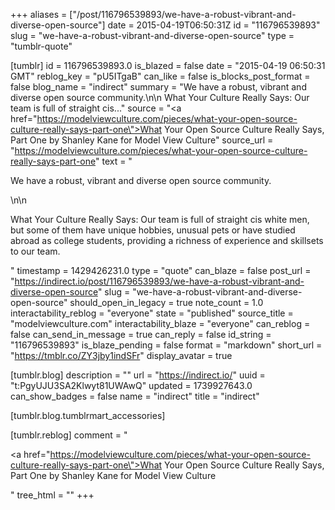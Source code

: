 +++
aliases = ["/post/116796539893/we-have-a-robust-vibrant-and-diverse-open-source"]
date = 2015-04-19T06:50:31Z
id = "116796539893"
slug = "we-have-a-robust-vibrant-and-diverse-open-source"
type = "tumblr-quote"

[tumblr]
id = 116796539893.0
is_blazed = false
date = "2015-04-19 06:50:31 GMT"
reblog_key = "pU5ITgaB"
can_like = false
is_blocks_post_format = false
blog_name = "indirect"
summary = "We have a robust, vibrant and diverse open source community.\n\n What Your Culture Really Says: Our team is full of straight cis..."
source = "<a href=\"https://modelviewculture.com/pieces/what-your-open-source-culture-really-says-part-one\">What Your Open Source Culture Really Says, Part One by Shanley Kane for Model View Culture</a>"
source_url = "https://modelviewculture.com/pieces/what-your-open-source-culture-really-says-part-one"
text = "<p>We have a robust, vibrant and diverse open source community.</p>\n\n<p>What Your Culture Really Says: Our team is full of straight cis white men, but some of them have unique hobbies, unusual pets or have studied abroad as college students, providing a richness of experience and skillsets to our team.</p>"
timestamp = 1429426231.0
type = "quote"
can_blaze = false
post_url = "https://indirect.io/post/116796539893/we-have-a-robust-vibrant-and-diverse-open-source"
slug = "we-have-a-robust-vibrant-and-diverse-open-source"
should_open_in_legacy = true
note_count = 1.0
interactability_reblog = "everyone"
state = "published"
source_title = "modelviewculture.com"
interactability_blaze = "everyone"
can_reblog = false
can_send_in_message = true
can_reply = false
id_string = "116796539893"
is_blaze_pending = false
format = "markdown"
short_url = "https://tmblr.co/ZY3jby1indSFr"
display_avatar = true

[tumblr.blog]
description = ""
url = "https://indirect.io/"
uuid = "t:PgyUJU3SA2Klwyt81UWAwQ"
updated = 1739927643.0
can_show_badges = false
name = "indirect"
title = "indirect"

[tumblr.blog.tumblrmart_accessories]

[tumblr.reblog]
comment = "<p><a href=\"https://modelviewculture.com/pieces/what-your-open-source-culture-really-says-part-one\">What Your Open Source Culture Really Says, Part One by Shanley Kane for Model View Culture</a></p>"
tree_html = ""
+++
